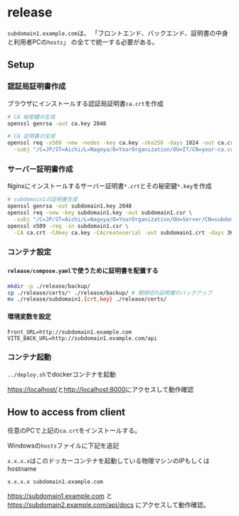 # release

`subdomain1.example.com`は、
「フロントエンド、バックエンド、証明書の中身と利用者PCの`hosts`」
の全てで統一する必要がある。

## Setup

### 認証局証明書作成

ブラウザにインストールする認証局証明書`ca.crt`を作成

```bash
# CA 秘密鍵の生成
openssl genrsa -out ca.key 2048

# CA 証明書の生成
openssl req -x509 -new -nodes -key ca.key -sha256 -days 1024 -out ca.crt \
  -subj "/C=JP/ST=Aichi/L=Nagoya/O=YourOrganization/OU=IT/CN=your-ca.com"
```

### サーバー証明書作成

Nginxにインストールするサーバー証明書`*.crt`とその秘密鍵`*.key`を作成

```bash
# subdomain1の証明書生成
openssl genrsa -out subdomain1.key 2048
openssl req -new -key subdomain1.key -out subdomain1.csr \
  -subj "/C=JP/ST=Aichi/L=Nagoya/O=YourOrganization/OU=Server/CN=subdomain1.example.com"
openssl x509 -req -in subdomain1.csr \
  -CA ca.crt -CAkey ca.key -CAcreateserial -out subdomain1.crt -days 365 -sha256
```

### コンテナ設定

#### `release/compose.yaml`で使うために証明書を配置する

```bash
mkdir -p ./release/backup/
cp ./release/certs/* ./release/backup/ # 期限切れ証明書のバックアップ
mv ./release/subdomain1.{crt,key} ./release/certs/
```

#### 環境変数を設定

```.env
Front_URL=http://subdomain1.example.com
VITE_BACK_URL=http://subdomain1.example.com/api
```

### コンテナ起動

`../deploy.sh`でdockerコンテナを起動

<https://localhost/>と<http://localhost:8000>にアクセスして動作確認

## How to access from client

任意のPCで上記の`ca.crt`をインストールする。

Windowsの`hosts`ファイルに下記を追記

`x.x.x.x`はこのドッカーコンテナを起動している物理マシンのIPもしくはhostname

```text
x.x.x.x subdomain1.example.com 
```

<https://subdomain1.example.com> と
<https://subdomain2.example.com/api/docs>
にアクセスして動作確認。
